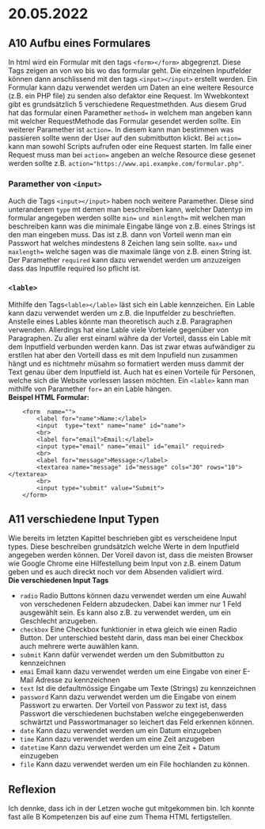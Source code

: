   # 20.05.2022
  
  ## A10 Aufbu eines Formulares
  In html wird ein Formular mit den tags `<form></form>` abgegrenzt. Diese Tags zeigen an von wo bis wo das formular geht. 
  Die einzelnen Inputfelder können dann anschlissend mit den tags `<input></input>` erstellt werden. Ein Formular kann dazu verwendet werden um Daten an eine weitere
  Resource (z.B. ein PHP file) zu senden also defaktor eine Request. Im Wwebkontext gibt es grundsätzlich 5 verschiedene Requestmethden. Aus diesem Grud hat
 das formular einen Paramether `method=` in welchem man angeben kann mit welcher RequestMethode das Formular gesendet werden sollte. Ein weiterer Paramether ist `action=`.
 In diesem kann man bestimmen was passieren sollte wenn der User auf den submitbutton klickt. Bei `action=` kann man sowohl Scripts aufrufen oder eine Request starten. Im
 falle einer Request muss man bei `action=` angeben an welche Resource diese gesenet werden sollte z.B. `action="https://www.api.exampke.com/formular.php"`. 
<br/>
### Paramether von `<input>`
Auch die Tags `<input></input>` haben noch weitere Paramether. Diese sind unteranderem `type` mt demen man beschreiben kann, welcher Datentyp im formular angegeben werden 
sollte `min=` `und minlength=` mit welchen man beschreiben kann was die minimale Eingabe länge von z.B. eines Strings ist den man eingeben muss. Das ist z.B. dann von Vorteil
wenn man ein Passwort hat welches mindestens 8 Zeichen lang sein sollte. `max=` und `maxlength=` welche sagen was die maximale länge von z.B. einen String ist. Der Paramether 
`required` kann dazu verwendet werden um anzuzeigen dass das Inputfile required lso pflicht ist.
### `<lable>`
Mithilfe den Tags`<lable></lable>` läst sich ein Lable kennzeichen. Ein Lable kann dazu verwendet werden um z.B. die Inputfelder zu beschrieften. Anstelle eines Lables könnte 
man theoretisch auch z.B. Paragraphen verwenden. Allerdings hat eine Lable viele Vorteiele gegenüber von Paragraphen. Zu aller erst einaml währe da der Vorteil, dasss
ein Lable mit dem Inputfield verbunden werden kann. Das ist zwar etwas aufwändiger zu erstllen hat aber den Vorteill dass es mit dem Inpufield nun zusammen hängt und
es nichtmehr müsahm so formatiert werden muss dammit der Text genau über dem Inputfield ist. Auch hat es einen Vorteile für Personen, welche sich die Website vorlessen lassen 
möchten. Ein `<lable>` kann man mithilfe von Paramether `for=` an ein Lable hängen.<br/>
**Beispel HTML Formular:**
```
    <form  name="">
        <label for="name">Name:</label>
        <input  type="text" name="name" id="name">
        <br>
        <label for="email">Email:</label>
        <input type="email" name="email" id="email" required>
        <br>
        <label for="message">Message:</label>
        <textarea name="message" id="message" cols="30" rows="10"></textarea>
        <br>
        <input type="submit" value="Submit">
    </form>
```

## A11 verschiedene Input Typen
Wie bereits im letzten Kapittel beschrieben gibt es verscheidene Input types. Diese beschreiben grundsätzlch welche Werte in dem Inputfield angegeben werden können.
Der Voreil davon ist, dass die meisten Browser wie Google Chrome eine Hilfestellung beim Input von z.B. einem Datum geben und es auch direckt noch vor dem Absenden validiert wird.<br/>
**Die verschiedenen Input Tags**
- `radio` Radio Buttons können dazu verwendet werden um eine Auwahl von verschedenen Feldern abzudecken. Dabei kan immer nur 1 Feld ausgewählt sein. Es kann also z.B. zu verwendet werden, um ein Geschlecht anzugeben.
- `checkbox` Eine Checkbox funktionier in etwa gleich wie einen Radio Button. Der unterschied besteht darin, dass man bei einer Checkbox auch mehrere werte auwählen kann.
-   `submit` Kann dafür verwendet werden um den Submitbutton zu kennzeichnen
-   `emai` Email kann dazu verwendet werden um eine Eingabe von einer E-Mail Adresse zu kennzeichnen
-   `text` Ist die defaultmössige Eingabe um Texte (Strings) zu kennzeichnen
-   `password` Kann dazu verwendet werden um die Eingabe von einem Passwort zu erwarten. Der Vorteil von Passwor zu text ist, dass Passwort die verschiedenen buchstaben welche eingegebenwerden schwärtzt und Passwortmanager so leichert das Feld erkennen können.
-   `date` Kann dazu verwendet werden um ein Datum einzugeben
-   `time` Kann dazu verwendet werden um eine Zeit anzugeben
-   `datetime` Kann dazu verwendet werden um eine Zeit + Datum einzugeben
-   `file` Kann dazu verwendet werden um ein File hochlanden zu können.

## Reflexion
Ich dennke, dass ich in der Letzen woche gut mitgekommen bin. Ich konnte fast alle B Kompetenzen bis auf eine zum Thema HTML fertigstellen.
